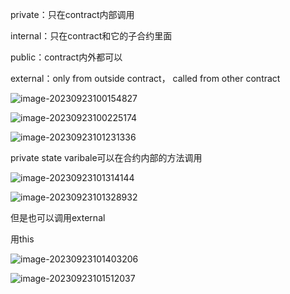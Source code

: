 private：只在contract内部调用

internal：只在contract和它的子合约里面

public：contract内外都可以

external：only from outside contract， called from other contract

![image-20230923100154827](D:\Workplace\github\LearningWeb3.0\docs\基础知识\Solidity\assets\image-20230923100154827.png)

![image-20230923100225174](D:\Workplace\github\LearningWeb3.0\docs\基础知识\Solidity\assets\image-20230923100225174.png)



![image-20230923101231336](D:\Workplace\github\LearningWeb3.0\docs\基础知识\Solidity\assets\image-20230923101231336.png)

private state varibale可以在合约内部的方法调用

![image-20230923101314144](D:\Workplace\github\LearningWeb3.0\docs\基础知识\Solidity\assets\image-20230923101314144.png)

![image-20230923101328932](D:\Workplace\github\LearningWeb3.0\docs\基础知识\Solidity\assets\image-20230923101328932.png)

但是也可以调用external

用this

![image-20230923101403206](D:\Workplace\github\LearningWeb3.0\docs\基础知识\Solidity\assets\image-20230923101403206.png)

![image-20230923101512037](D:\Workplace\github\LearningWeb3.0\docs\基础知识\Solidity\assets\image-20230923101512037.png)